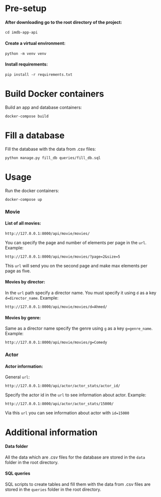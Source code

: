 # Pre-setup

#### After downloading go to the root directory of the project:

```
cd imdb-app-api
```

#### Create a virtual environment:

```
python -m venv venv
```

#### Install requirements:

```
pip install -r requirements.txt
```

# Build Docker containers

Build an app and database containers:

```
docker-compose build
```

# Fill a database

Fill the database with the data from .csv files:

```
python manage.py fill_db queries/fill_db.sql
```

# Usage

Run the docker containers:

```
docker-compose up
```

### Movie

#### List of all movies:

```
http://127.0.0.1:8000/api/movie/movies/
```

You can specify the page and number of elements per page in the `url`. Example:

```
http://127.0.0.1:8000/api/movie/movies/?page=2&size=5
```

This `url` will send you on the second page and make max elements per page as five.

#### Movies by director:

In the `url` path specify a director name. You must specify it using `d` as a key `d=director_name`. Example:

```
http://127.0.0.1:8000/api/movie/movies/d=Ahmed/
```

#### Movies by genre:

Same as a director name specify the genre using `g` as a key `g=genre_name`. Example:

```
http://127.0.0.1:8000/api/movie/movies/g=Comedy
```

### Actor

#### Actor information:

General `url`:

```
http://127.0.0.1:8000/api/actor/actor_stats/actor_id/
```

Specify the actor id in the `url` to see information about actor. Example:

```
http://127.0.0.1:8000/api/actor/actor_stats/15000/
```

Via this `url` you can see information about actor with `id=15000`

# Additional information

#### Data folder

All the data which are .csv files for the database are stored in the `data` folder in the root directory.

#### SQL queries

SQL scripts to create tables and fill them with the data from .csv files are stored in the `queries` folder in the root directory.
